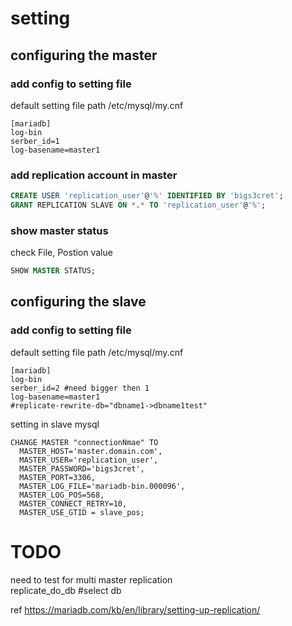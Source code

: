 # setting
## configuring the master
### add config to setting file
default setting file path /etc/mysql/my.cnf
```
[mariadb]
log-bin
serber_id=1
log-basename=master1
```
### add replication account in master
``` sql
CREATE USER 'replication_user'@'%' IDENTIFIED BY 'bigs3cret';
GRANT REPLICATION SLAVE ON *.* TO 'replication_user'@'%';
```
### show master status
check File, Postion value
```sql
SHOW MASTER STATUS;
```

## configuring the slave
### add config to setting file
default setting file path /etc/mysql/my.cnf
```
[mariadb]
log-bin
serber_id=2 #need bigger then 1
log-basename=master1
#replicate-rewrite-db="dbname1->dbname1test"
```
setting in slave mysql
```
CHANGE MASTER "connectionNmae" TO
  MASTER_HOST='master.domain.com',
  MASTER_USER='replication_user',
  MASTER_PASSWORD='bigs3cret',
  MASTER_PORT=3306,
  MASTER_LOG_FILE='mariadb-bin.000096',
  MASTER_LOG_POS=568,
  MASTER_CONNECT_RETRY=10,
  MASTER_USE_GTID = slave_pos;
```

# TODO
need to test for multi master replication  
	replicate_do_db #select db  
	
ref <https://mariadb.com/kb/en/library/setting-up-replication/>
